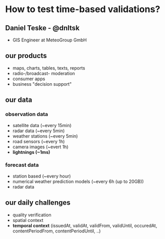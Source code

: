 # How to test time-based validations?

## Daniel Teske - @dnltsk

* GIS Engineer at MeteoGroup GmbH

## our products

* maps, charts, tables, texts, reports
* radio-/broadcast- moderation
* consumer apps
* business "decision support"

## our data

### observation data

* satellite data (~every 15min)
* radar data (~every 5min)
* weather stations (~every 5min)
* road sensors (~every 1h)
* camera images (~evert 1h)
* **lightnings (~1ms)**

### forecast data

* station based (~every hour)
* numerical weather prediction models (~every 6h (up to 20GB))
* radar data

## our daily challenges

* quality verification
* spatial context
* **temporal context** (issuedAt, validAt, validFrom, validUntil, occuredAt, contentPeriodFrom, contentPeriodUntil, ..)
